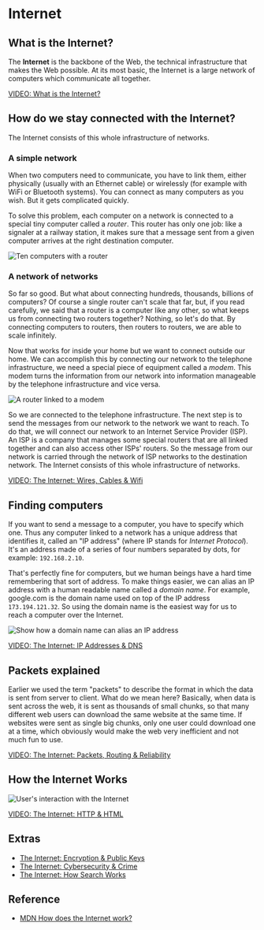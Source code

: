 # Internet



## What is the Internet?

The **Internet** is the backbone of the Web, the technical infrastructure that makes the Web possible. At its most basic, the Internet is a large network of computers which communicate all together.


[VIDEO: What is the Internet?](https://www.youtube.com/watch?v=Dxcc6ycZ73M)

## How do we stay connected with the Internet?

The Internet consists of this whole infrastructure of networks. 

### A simple network

When two computers need to communicate, you have to link them, either physically (usually with an Ethernet cable) or wirelessly (for example with WiFi or Bluetooth systems). You can connect as many computers as you wish. But it gets complicated quickly.

To solve this problem, each computer on a network is connected to a special tiny computer called a *router*. This router has only one job: like a signaler at a railway station, it makes sure that a message sent from a given computer arrives at the right destination computer.

![Ten computers with a router](https://mdn.mozillademos.org/files/8445/internet-schema-3.png)


### A network of networks

So far so good. But what about connecting hundreds, thousands, billions of computers? Of course a single router can't scale that far, but, if you read carefully, we said that a router is a computer like any other, so what keeps us from connecting two routers together? Nothing, so let's do that. By connecting computers to routers, then routers to routers, we are able to scale infinitely.

Now that works for inside your home but we want to connect outside our home. We can accomplish this by connecting our network to the telephone infrastructure, we need a special piece of equipment called a *modem*. This modem turns the information from our network into information manageable by the telephone infrastructure and vice versa.

![A router linked to a modem](https://mdn.mozillademos.org/files/8451/internet-schema-6.png)

So we are connected to the telephone infrastructure. The next step is to send the messages from our network to the network we want to reach. To do that, we will connect our network to an Internet Service Provider (ISP). An ISP is a company that manages some special routers that are all linked together and can also access other ISPs' routers. So the message from our network is carried through the network of ISP networks to the destination network. The Internet consists of this whole infrastructure of networks.

[VIDEO: The Internet: Wires, Cables & Wifi](https://www.youtube.com/watch?v=ZhEf7e4kopM)

## Finding computers

If you want to send a message to a computer, you have to specify which one. Thus any computer linked to a network has a unique address that identifies it, called an "IP address" (where IP stands for *Internet Protocol*). It's an address made of a series of four numbers separated by dots, for example: `192.168.2.10`.

That's perfectly fine for computers, but we human beings have a hard time remembering that sort of address. To make things easier, we can alias an IP address with a human readable name called a *domain name*. For example, google.com is the domain name used on top of the IP address `173.194.121.32`. So using the domain name is the easiest way for us to reach a computer over the Internet.

![Show how a domain name can alias an IP address](https://mdn.mozillademos.org/files/8405/dns-ip.png)

[VIDEO: The Internet: IP Addresses & DNS](https://www.youtube.com/watch?v=5o8CwafCxnU)

## Packets explained

Earlier we used the term "packets" to describe the format in which the data is sent from server to client. What do we mean here? Basically, when data is sent across the web, it is sent as thousands of small chunks, so that many different web users can download the same website at the same time. If websites were sent as single big chunks, only one user could download one at a time, which obviously would make the web very inefficient and not much fun to use.

[VIDEO: The Internet: Packets, Routing & Reliability](https://www.youtube.com/watch?v=AYdF7b3nMto)

## How the Internet Works

![User's interaction with the Internet](/resources/images/internet/browser1.png)

[VIDEO: The Internet: HTTP & HTML](https://www.youtube.com/watch?v=kBXQZMmiA4s)

## Extras
* [The Internet: Encryption & Public Keys](https://www.youtube.com/watch?v=ZghMPWGXexs)
* [The Internet: Cybersecurity & Crime](https://www.youtube.com/watch?v=AuYNXgO_f3Y)
* [The Internet: How Search Works](https://www.youtube.com/watch?v=LVV_93mBfSU)

## Reference

* [MDN How does the Internet work?](https://developer.mozilla.org/en-US/docs/Learn/Common_questions/How_does_the_Internet_work)

